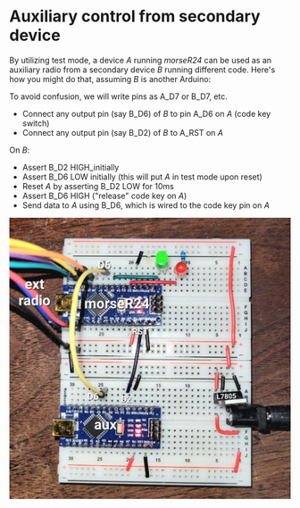 # Auxiliary control from secondary device

By utilizing test mode, a device *A* running *morseR24* can be used as an auxiliary radio from a secondary device *B* running different code. Here's how you might do that, assuming *B* is another Arduino:

To avoid confusion, we will write pins as A_D7 or B_D7, etc.

* Connect any output pin (say B_D6) of *B* to pin A_D6 on *A* (code key switch)
* Connect any output pin (say B_D2) of *B* to A_RST on *A*

On *B*:

* Assert  B_D2 HIGH_initially
* Assert B_D6 LOW initially (this will put *A* in test mode upon reset)
* Reset *A* by asserting B_D2 LOW for 10ms
* Assert B_D6 HIGH ("release" code key on *A*)
* Send data to *A* using B_D6, which is wired to the code key pin on *A*

![auxiliary control example](aux.jpg)
